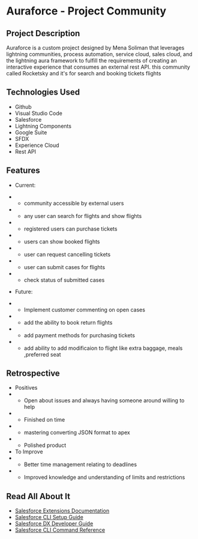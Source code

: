 # Auraforce - Project Community

## Project Description

Auraforce is a custom project designed by Mena Soliman that leverages lightning communities, process automation, service cloud, sales cloud, and the lightning aura framework to fulfill the requirements of creating an interactive experience that consumes an external rest API.
this community called Rocketsky and it's for search and booking tickets flights 

## Technologies Used

* Github
* Visual Studio Code
* Salesforce
* Lightning Components
* Google Suite
* SFDX
* Experience Cloud
* Rest API 

## Features
  * Current:
  * - community accessible by external users
  * - any user can search for flights and show flights
  * - registered users can purchase tickets
  * - users can show booked flights
  * - user can request cancelling tickets 
  * - user can submit cases for flights  
  * - check  status of submitted cases 
  
  * Future:
  * - Implement customer commenting on open cases
  * - add the ability to book return flights 
  * - add payment methods for purchasing tickets 
  * - add ability to add modificaion to flight like extra baggage, meals ,preferred seat 
  

## Retrospective
 * Positives
 * - Open about issues and always having someone around willing to help
 * - Finished on time
 * - mastering converting JSON format to apex 
 * - Polished product
 * To Improve
 * - Better time management relating to deadlines
 * - Improved knowledge and understanding of limits and restrictions


## Read All About It

- [Salesforce Extensions Documentation](https://developer.salesforce.com/tools/vscode/)
- [Salesforce CLI Setup Guide](https://developer.salesforce.com/docs/atlas.en-us.sfdx_setup.meta/sfdx_setup/sfdx_setup_intro.htm)
- [Salesforce DX Developer Guide](https://developer.salesforce.com/docs/atlas.en-us.sfdx_dev.meta/sfdx_dev/sfdx_dev_intro.htm)
- [Salesforce CLI Command Reference](https://developer.salesforce.com/docs/atlas.en-us.sfdx_cli_reference.meta/sfdx_cli_reference/cli_reference.htm)
